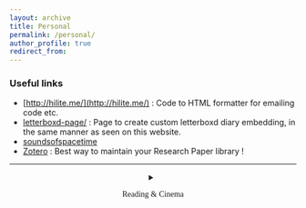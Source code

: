 ```yaml
---
layout: archive
title: Personal
permalink: /personal/
author_profile: true
redirect_from:
---
```


<!-- Google Calendar Appointment Scheduling begin -->
<link href="https://calendar.google.com/calendar/scheduling-button-script.css" rel="stylesheet">
<script src="https://calendar.google.com/calendar/scheduling-button-script.js" async></script>
<script>
(function() {
  var target = document.currentScript;
  window.addEventListener('load', function() {
    calendar.schedulingButton.load({
      url: 'https://calendar.google.com/calendar/appointments/schedules/AcZssZ2pWyc6gXY24OsFC_o2C_PYjHZHF32hO9yAuKx67K86XeTr6MYx1kY6Y3BQj3QePE77o5dhSHO4?gv=true',
      color: '#8E24AA',
      label: "Hangout with me !",
      target,
    });
  });
})();
</script>
<!-- end Google Calendar Appointment Scheduling -->


### Useful links

* [http://hilite.me/](http://hilite.me/) : Code to HTML  formatter for emailing code etc.
* [letterboxd-page/](https://suyoggarg.com/letterboxd-page/) : Page to create custom letterboxd diary embedding, in the same manner as seen on this website.
* [soundsofspacetime](https://www.soundsofspacetime.org/the-basics-of-binary-coalescence.html)
* [Zotero](https://www.zotero.org/) : Best way to maintain your Research Paper library !






---


<div style="object-position:center; text-align:center">
<details>
	<summary> <p style="font-family: mistral;">Reading & Cinema</p></summary>


<!-- Goodreads Block -->
<!-- Have the Goodreads widget embedded inside a widget container that has title -->
    
<style type="text/css" media="screen">
  .widget-title {
    font-family: mistral;
    font-size: 35px;
    text-align: center;
    }
  .gr-widget {
    text-align: center;
    display: flex;
    justify-content: center;
    align-items: center;
  }

  .gr_grid_container {
    /* customize grid container div here. eg: width: 500px; */   }

  .gr_grid_book_container {
    /* customize book cover container div here */
    float: left;
    width: 100px;
    height: 160px;
    padding: 0px 0px;
    overflow: hidden;
  }
</style>

<div class="widget-container">
  <div class="widget-title">My Recent Reads</div>

  <div class='gr-widget'>

  <div id="gr_grid_widget_1698242812">
      <!-- Show static html as a placeholder in case js is not enabled - javascript include will override this if things work -->
    <p>
    <a style="text-align: center; font-family: mistral; font-size: 35px;" rel="nofollow" href="https://www.goodreads.com/review/list/19982554-suyog-garg?shelf=read&utm_medium=api&utm_source=grid_widget">My Recent Reads</a>
    </p>
        <div class="gr_grid_container">
      <div class="gr_grid_book_container"><a title="Malice (Detective Kaga, #1)" rel="nofollow" href="https://www.goodreads.com/book/show/20613611-malice"><img alt="Malice" border="0" src="https://i.gr-assets.com/images/S/compressed.photo.goodreads.com/books/1497270264l/20613611._SX98_.jpg" /></a></div>
      <div class="gr_grid_book_container"><a title="4:50 from Paddington (Miss Marple, #8)" rel="nofollow" href="https://www.goodreads.com/book/show/140278.4"><img alt="4:50 from Paddington" border="0" src="https://i.gr-assets.com/images/S/compressed.photo.goodreads.com/books/1388324483l/140278._SX98_.jpg" /></a></div>
      <div class="gr_grid_book_container"><a title="Ghosts in the Forest (Kindle Single)" rel="nofollow" href="https://www.goodreads.com/book/show/27777511-ghosts-in-the-forest"><img alt="Ghosts in the Forest" border="0" src="https://i.gr-assets.com/images/S/compressed.photo.goodreads.com/books/1447126946l/27777511._SX98_.jpg" /></a></div>
      <div class="gr_grid_book_container"><a title="The Martian" rel="nofollow" href="https://www.goodreads.com/book/show/18007564-the-martian"><img alt="The Martian" border="0" src="https://i.gr-assets.com/images/S/compressed.photo.goodreads.com/books/1413706054l/18007564._SX98_.jpg" /></a></div>
      <div class="gr_grid_book_container"><a title="The Best Ghost Stories Ever Told" rel="nofollow" href="https://www.goodreads.com/book/show/50736881-the-best-ghost-stories-ever-told"><img alt="The Best Ghost Stories Ever Told" border="0" src="https://i.gr-assets.com/images/S/compressed.photo.goodreads.com/books/1570561892l/50736881._SX98_SY160_.jpg" /></a></div>
      <div class="gr_grid_book_container"><a title="The Body in the Library (Miss Marple, #3)" rel="nofollow" href="https://www.goodreads.com/book/show/11688905-the-body-in-the-library"><img alt="The Body in the Library" border="0" src="https://i.gr-assets.com/images/S/compressed.photo.goodreads.com/books/1434883427l/11688905._SX98_.jpg" /></a></div>
      <div class="gr_grid_book_container"><a title="आषाढ़ का एक दिन" rel="nofollow" href="https://www.goodreads.com/book/show/60110977"><img alt="आषाढ़ का एक दिन" border="0" src="https://i.gr-assets.com/images/S/compressed.photo.goodreads.com/books/1642007788l/60110977._SX98_.jpg" /></a></div>
      <div class="gr_grid_book_container"><a title="Shahadat Hasan Manto Ki 21 Shreshtha Kahaniyan (Hindi)" rel="nofollow" href="https://www.goodreads.com/book/show/33965643-shahadat-hasan-manto-ki-21-shreshtha-kahaniyan"><img alt="Shahadat Hasan Manto Ki 21 Shreshtha Kahaniyan" border="0" src="https://i.gr-assets.com/images/S/compressed.photo.goodreads.com/books/1485088904l/33965643._SX98_.jpg" /></a></div>
      <div class="gr_grid_book_container"><a title="Breakfast at Tiffany's" rel="nofollow" href="https://www.goodreads.com/book/show/22925739-breakfast-at-tiffany-s"><img alt="Breakfast at Tiffany's" border="0" src="https://i.gr-assets.com/images/S/compressed.photo.goodreads.com/books/1408243907l/22925739._SX98_.jpg" /></a></div>
      <div class="gr_grid_book_container"><a title="Byomkesh Bakshi Stories" rel="nofollow" href="https://www.goodreads.com/book/show/42869506-byomkesh-bakshi-stories"><img alt="Byomkesh Bakshi Stories" border="0" src="https://i.gr-assets.com/images/S/compressed.photo.goodreads.com/books/1544062538l/42869506._SX98_.jpg" /></a></div>
      <noscript><br/>Share <a rel="nofollow" href="/">book reviews</a> and ratings with Suyog, and even join a <a rel="nofollow" href="/group">book club</a> on Goodreads.</noscript>
    </div>
  </div>

  <!-- Include the external Goodreads JavaScript widget -->
  <script src="https://www.goodreads.com/review/grid_widget/19982554.My%20Recent%20Reads?cover_size=medium&hide_link=true&hide_title=true&num_books=8&order=d&shelf=read&sort=date_read&widget_id=1698242812" type="text/javascript" charset="utf-8"></script>

  </div>
<br/>
</div>




<style type="text/css" media="screen">
  .widget-title {
    font-family: mistral;
    font-size: 35px;
    text-align: center;
    }
  .gr-widget {
    text-align: center;
    display: flex;
    justify-content: center;
    align-items: center;
  }
</style>
<div style="object-position:center; text-align:center">
<br/>
  <div class="widget-title">My Recent Cinema</div>
<br/>
</div>


<!-- letterboxd RSS widget (req paid version) -->
<!--  
<div>
<rssapp-carousel id="08PxBeyH1cRWQWAt"></rssapp-carousel>
<script src="https://widget.rss.app/v1/carousel.js" type="text/javascript" async>
</script>
</div>
-->

<!-- this doesn't sync automatically !
<div class='sk-ww-rss-feed' data-embed-id='25394643'></div>
<script src='https://widgets.sociablekit.com/rss-feed/widget.js' async defer>
</script>
-->

<!-- kamine this stopped working all of a sudden ! Says "username not found", when it is correct obviously, but yah, not a problem with the widget as such, the letterboxd api seems to have this error inherent in it ! -->


<!-- Cloudflare Worker -->

<div style="object-position:center; text-align:center">
<div id="letterboxd-embed-wrapper-tc">Loading...</div>
<div style="object-position:center; text-align:center">
<script>
fetch('https://letterboxd-embed.suyog999sg.workers.dev/?username=gargsuyog')
.then(response => response.text())
.then(data => {
document.getElementById('letterboxd-embed-wrapper-tc').innerHTML = data;
})
</script>
</div>
</div>

</details>
</div>



